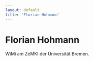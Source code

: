```yaml
---
layout: default
title: 'Florian Hohmann'
---
```


# Florian Hohmann

WiMi am ZeMKI der Universität Bremen.